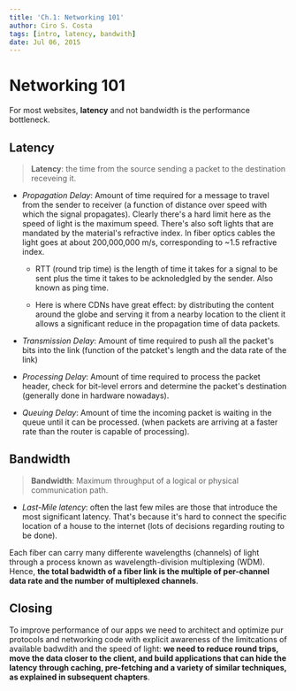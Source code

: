```yaml
---
title: 'Ch.1: Networking 101'
author: Ciro S. Costa
tags: [intro, latency, bandwith]
date: Jul 06, 2015
---
```


# Networking 101

For most websites, **latency** and not bandwidth is the performance bottleneck.

## Latency 
> **Latency**: the time from the source sending a packet to the destination receveing it.

- *Propagation Delay*: Amount of time required for a message to travel from the sender to receiver (a function of distance over speed with which the signal propagates). Clearly there's a hard limit here as the speed of light is the maximum speed. There's also soft lights that are mandated by the material's refractive index. In fiber optics cables the light goes at about 200,000,000 m/s, corresponding to ~1.5 refractive index.
    - RTT (round trip time) is the length of time it takes for a signal to be sent plus the time it takes to be acknoledgled by the sender. Also known as ping time.

    - Here is where CDNs have great effect: by distributing the content around the globe and serving it from a nearby location to the client it allows a significant reduce in the propagation time of data packets.


- *Transmission Delay*: Amount of time required to push all the packet's bits into the link (function of the patcket's length and the data rate of the link)
- *Processing Delay*: Amount of time required to process the packet header, check for bit-level errors and determine the packet's destination (generally done in hardware nowadays).
- *Queuing Delay*: Amount of time the incoming packet is waiting in the queue until it can be processed. (when packets are arriving at a faster rate than the router is capable of processing).


## Bandwidth

> **Bandwidth**: Maximum throughput of a logical or physical communication path.

- *Last-Mile latency*: often the last few miles are those that introduce the most significant latency. That's because it's hard to connect the specific location of a house to the internet (lots of decisions regarding routing to be done).

Each fiber can carry many differente wavelengths (channels) of light through a process known as wavelength-division multiplexing (WDM). Hence, **the total badwidth of a fiber link is the multiple of per-channel data rate and the number of multiplexed channels**.

## Closing

To improve performance of our apps we need to architect and optimize pur protocols and networking code with explicit awareness of the limitcations of available badwdith and the speed of light: **we need to reduce round trips, move the data closer to the client, and build applications that can hide the latency through caching, pre-fetching and a variety of similar techniques, as explained in subsequent chapters**.











